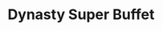 ---
layout: place
title: "Dynasty Super Buffet"
permalink: /tennessee/nashville/dynasty-super-buffet.html
stateAbbr: TN
stateName: Tennessee
cityName: Nashville
seo:
  name: "Dynasty Super Buffet"
  type: Restaurant
  links: https://dynastysupertn.com/
description: "All-you-can-eat Asian spread (available for carry-out) plus hibachi grill, sushi & lunch specials. Looking for sushi in Nashville, Tennessee? Check out Dynas..."
place_id: ChIJ40x90ttvZIgRjQvXyAmhU4Y
photos:
  - name: >-
      places/ChIJ40x90ttvZIgRjQvXyAmhU4Y/photos/AeeoHcIUz3ryuvrrSf5v19cHyr_DkN1IVr26Lr2sN2IxX0qcH--oottQ5ruRMl2PEEsbFK-m2qHa8GPJaF2tCYOzskS-L1-Y22t8-DswEZf8BVqI3UK1B4fLdm2YwxzrFRZRwyeuS-egxwrhcG-yBz_SnujHKn3ehuC5npgmMJYZxKvkfyjk-fASmoIx3dUCyNzJv7H6KzK8irLT3UY5JnsgyqB9KBLCqME89Qmnbbl-z_XbJMQZulcpfMZxkAuLgPbyHDRWBFS19QzTqowBv86szVNDr8ZnESFkL3_xbXZQcS1KaV7ZCb1ygdTS7k35tmSWj3BgAcG4VCSWQi92tVfCmZGJLstwMbled7lDQi5o5bTBkTpMyHkHfTFlAFr-049OHrCU65_2f_WairR6YeKU5eKJTgsS8YjNS0RFwC9FTV3XlCzQ
    widthPx: 1920
    heightPx: 1080
    authorAttributions:
      - displayName: Eddie Frazier
        uri: https://maps.google.com/maps/contrib/108428604124709096393
        photoUri: >-
          https://lh3.googleusercontent.com/a-/ALV-UjXkUL-Gpp9IMG6XJjTvZGXdoLXvnRsLPPjfDK1AtkDiaLXL8iXi=s100-p-k-no-mo
    flagContentUri: >-
      https://www.google.com/local/imagery/report/?cb_client=maps_api_places.places_api&image_key=!1e10!2sCIHM0ogKEICAgICkn8yNoAE&hl=en-US
    googleMapsUri: >-
      https://www.google.com/maps/place//data=!3m4!1e2!3m2!1sCIHM0ogKEICAgICkn8yNoAE!2e10!4m2!3m1!1s0x88646fdbd27d4ce3:0x8653a109c8d70b8d
  - name: >-
      places/ChIJ40x90ttvZIgRjQvXyAmhU4Y/photos/AeeoHcJlJkJeIflhyo3Hqey0Ccg6jUH_B_aQGcdiSkNiKWDPIYR391HbwOUA7RhGG17zUWYag-9X4KZ_MHvBTiyHpkmOUY2rK7yDqr0X6jXzHnreFOaxuG_kXIOfMe_TZluIDNnpnHRHi5-uyH4Ab3cjiz5Z5Z2MQ7xCDzxoyEyB7RHAlAYOl4IO7-cor4H54x5sFVmnRyk-wAur1X9heEE5UuDEbopYk3Nsunavw0EZ9cyoR6jFRqunQ0R2G8-JP0kpf3Z1momywFUusfz8RYpOuWlqah9Me-KStCKX4wipcoEUKBCBt7mh-n7X1YftKNEgsen20lDFgDRGdiH4YdJTvlkICcBw0Hn9AnkhZWdIqRlfP6qUzXUkWRhxYZHafeSZ_IvGHhRCLtxYfH-yRsG2q4RDKPxM3dooUicI3iUiILIJVco
    widthPx: 4000
    heightPx: 3000
    authorAttributions:
      - displayName: SpcT0rres
        uri: https://maps.google.com/maps/contrib/115303175340600413536
        photoUri: >-
          https://lh3.googleusercontent.com/a-/ALV-UjUDeYXIr1G5RG7-CqZUrGIXBeXAyv_EnVS4Z6qHzzWvF8TfrVGT=s100-p-k-no-mo
    flagContentUri: >-
      https://www.google.com/local/imagery/report/?cb_client=maps_api_places.places_api&image_key=!1e10!2sCIHM0ogKEICAgIDdo-yE9wE&hl=en-US
    googleMapsUri: >-
      https://www.google.com/maps/place//data=!3m4!1e2!3m2!1sCIHM0ogKEICAgIDdo-yE9wE!2e10!4m2!3m1!1s0x88646fdbd27d4ce3:0x8653a109c8d70b8d
  - name: >-
      places/ChIJ40x90ttvZIgRjQvXyAmhU4Y/photos/AeeoHcKd56UkeL-8UxmYTV0aY88GTBEPvtWjdA4OpAdmt9LYlNy4WoieG9hC3FK2OE7UtxOtGhC_N4D-NXqe8WssyVmWxib8j-vSeDGNMPK0YFv2sNTdckZZPCXc8U6p81LUheXX_lSYEnUyqGvIlqu8RPdJP6x1dt5gdcCNYnSZk88a-wISNZlyRScmmHYBuBlbXXJlSxDPvXBkf-__1pNRpaVnconpnie0mPRdwQ0OVBIpla7qZzN72xN7SA2iiXxs-12jbgBK0fRQwkpNRGaFAb-XIpzP5Qxyc_gMNN3FOHtLzQwrjhkmwmyjl128HnvK9TXLpqsG20-4IycRJpsdMKQor_Z7XFWjpFwrIOw6o6tY_afeVmUKuIekS3Aq0wzIThQaOet-pJHmTEyCYPPnBkftV-Q9wHVP5wC1IuLeGQ5MlQ
    widthPx: 3060
    heightPx: 4080
    authorAttributions:
      - displayName: Adebiyi Lawal
        uri: https://maps.google.com/maps/contrib/106674702740888728827
        photoUri: >-
          https://lh3.googleusercontent.com/a/ACg8ocL4lxpZnWC1uwMqAvBi6iaes8AvlJzFwDNjBwnfW1Tljc0bEg=s100-p-k-no-mo
    flagContentUri: >-
      https://www.google.com/local/imagery/report/?cb_client=maps_api_places.places_api&image_key=!1e10!2sCIHM0ogKEICAgICvouLUEg&hl=en-US
    googleMapsUri: >-
      https://www.google.com/maps/place//data=!3m4!1e2!3m2!1sCIHM0ogKEICAgICvouLUEg!2e10!4m2!3m1!1s0x88646fdbd27d4ce3:0x8653a109c8d70b8d
  - name: >-
      places/ChIJ40x90ttvZIgRjQvXyAmhU4Y/photos/AeeoHcJK4Ix80QOSPIti-UUvHbDSmlBk7LRvZhSp_AvyAVJ_Nm5Wwl0W4VREsD5wEW_NEM39UgxcfzWdr03LcDfDoQ247TVvOkz3_43TiWcbvZzqrnZHzJIiLg4YhTKx2N1I4ff_dfsk6vPNn_FEuoku14YuLXxU3CcnoqfyilqGnGfC99iSel44QRwEIiSdQDlNiKK3S6tETAOpeJMRghDu8_Al_xJcidclsc3FbtYtuGidiPwAZcJnDD2cHW-g41pV2e6RxL5wZ8wj71-uhB0DLOHYsb_M2qjrMYWLUDN46HFG6m5Np5dWL5IeQIu43-9AHaIRaEYl22f3W3D9JIhVHYIRjPkV4Orq8-4IF-lcvQUXfiPcGL6ZhSgKsQTsAanBdIPF1bO1gGTGzYqQTzvDNqN5jRndRKGVha7arzDTjouBM08
    widthPx: 3024
    heightPx: 4032
    authorAttributions:
      - displayName: K Wells
        uri: https://maps.google.com/maps/contrib/105241449661937953060
        photoUri: >-
          https://lh3.googleusercontent.com/a-/ALV-UjWhhn_kcdCznQNnL2uDGkJh0v2kZBT__a3c86xgzkKUIK4mxqY=s100-p-k-no-mo
    flagContentUri: >-
      https://www.google.com/local/imagery/report/?cb_client=maps_api_places.places_api&image_key=!1e10!2sCIHM0ogKEICAgICeuIm_kQE&hl=en-US
    googleMapsUri: >-
      https://www.google.com/maps/place//data=!3m4!1e2!3m2!1sCIHM0ogKEICAgICeuIm_kQE!2e10!4m2!3m1!1s0x88646fdbd27d4ce3:0x8653a109c8d70b8d
  - name: >-
      places/ChIJ40x90ttvZIgRjQvXyAmhU4Y/photos/AeeoHcKISBlVXOBsKGEq-O5Zoq0vVZedl99T53jfr6a7uGcT7dlKXJapKQvap9M0ZoP1GLzvhijz23koV9ISAN9wqFNrSRVitt7ZIUCkp15Bil1LeEykFj2dC3vUjlTTBrudRHqZ1-03qmqbISC26kI4cpfhr7SjMhcyrYr6uhVu7xA2aaba5S2om-GxNe4f6VjBhTn7qWjDlCWOV1kwFLz1bpPTd5vEtanFpVckTrO3x0i3fMpFKLwcgtJBVpFycJR-QEnvD9liE6iK5JrvAdCpZ2KKXAiomOAQYmTxsvJ12b7WKGhUyLPJRDPnOZpAhQaib71EmTYoGOyqclENQ381uuT6dz0inaEzAJfGxmzIQgxB5iQh3c90VyKck20oZXwAUymZuM9Ygm2F018r1eUvs-ctjH1_nzXKvqiQ6WkNcjnVbc4B
    widthPx: 3060
    heightPx: 4080
    authorAttributions:
      - displayName: Adebiyi Lawal
        uri: https://maps.google.com/maps/contrib/106674702740888728827
        photoUri: >-
          https://lh3.googleusercontent.com/a/ACg8ocL4lxpZnWC1uwMqAvBi6iaes8AvlJzFwDNjBwnfW1Tljc0bEg=s100-p-k-no-mo
    flagContentUri: >-
      https://www.google.com/local/imagery/report/?cb_client=maps_api_places.places_api&image_key=!1e10!2sCIHM0ogKEICAgICvooLLuAE&hl=en-US
    googleMapsUri: >-
      https://www.google.com/maps/place//data=!3m4!1e2!3m2!1sCIHM0ogKEICAgICvooLLuAE!2e10!4m2!3m1!1s0x88646fdbd27d4ce3:0x8653a109c8d70b8d
  - name: >-
      places/ChIJ40x90ttvZIgRjQvXyAmhU4Y/photos/AeeoHcIZ5OCx-js8ABl_ZoUwmPBFV_7MSml8Ho3yBFEDtsgRiXBRglM82C9XXFf5-gzxF9Hc0Ig4Ch5lhAxJjMyQWyDiWvZdCg8CTZFKAmy_2C6sot-1Um0Lo78Q9jshPwKhj-Rqd4LbQU0yqYvZib9RUth2pedbzjW5aGOJU-W0MajlETYxAD_lM5ooGzsdS8E6azrJ0NiEzG1C2qLUvGa1Qwgf04lNJiW4SI8Nxw_sHkGv7A4F4kU-zXSw7Gf57imfXxcA8evJg2_A0vkPBhyldMmrM9ntkuWY7y3G2gkcGZKQcjCbzdtoUCN4lVWDbZcq9uWelarlFeldrLSaBOHDDfbG5Rlf_kYfgBJFSS2q5jTb5UzCabUwQEjUvIovIDam-gtb2_ikZ021t__vJVJo9F266pBR9-y9hsRTUvPvST8lyA
    widthPx: 3024
    heightPx: 4032
    authorAttributions:
      - displayName: Jose Angel Ardon Salguero
        uri: https://maps.google.com/maps/contrib/114938299731367442317
        photoUri: >-
          https://lh3.googleusercontent.com/a-/ALV-UjWAQuysOOnGXDR0nOKw1mFkLRM2BMbM-rOwvuT1gISuDpFq3f_J=s100-p-k-no-mo
    flagContentUri: >-
      https://www.google.com/local/imagery/report/?cb_client=maps_api_places.places_api&image_key=!1e10!2sCIHM0ogKEICAgICLqqO6Zw&hl=en-US
    googleMapsUri: >-
      https://www.google.com/maps/place//data=!3m4!1e2!3m2!1sCIHM0ogKEICAgICLqqO6Zw!2e10!4m2!3m1!1s0x88646fdbd27d4ce3:0x8653a109c8d70b8d
  - name: >-
      places/ChIJ40x90ttvZIgRjQvXyAmhU4Y/photos/AeeoHcKiL4JB1WoRINOynJ4JmSdNlYylugEFtDTu2xz3deO_hFSbs7pEekOISAgCVOkAxSFFRnYPwKdg6bPPljWIkYA7AYvhPqlsR976ec6R30BGggA48AeyOFHWG0KuvkDkAN_A_8beBFqmmowgglBvgKqrJWV8YyEVlcluoS3ntXAV_uYMsAccqRuBIUluSWh7N3C0Q215oyeI3dcjVCVkRUzxBAhP5Y7Fpo6tdYbGjkFM3mKEJr5MWG2WI5Ragp_dQPEoJH7u0MTageSNUYSjdpMOW1J-uAysfv562183Ca2FjZOhV7r-sQ5kAdA5DQLXk8TKpThBRdCEUwGIGk654s7jqSv6L1lZlYWmywrts4AiIzChmWmgVYTHbzLSvf-W9cZI6xdXx5yoQ7qh8maUTLSsbP9cq5J8_662k6N_eAw
    widthPx: 4032
    heightPx: 1960
    authorAttributions:
      - displayName: Dawn Reynolds
        uri: https://maps.google.com/maps/contrib/117536001526012295763
        photoUri: >-
          https://lh3.googleusercontent.com/a-/ALV-UjWHDmaIfxAhG5YdHsdoIn_LvFirxeFNtrxVmSH_WFsqbLxaLYDY=s100-p-k-no-mo
    flagContentUri: >-
      https://www.google.com/local/imagery/report/?cb_client=maps_api_places.places_api&image_key=!1e10!2sCIHM0ogKEICAgICm1d-1EA&hl=en-US
    googleMapsUri: >-
      https://www.google.com/maps/place//data=!3m4!1e2!3m2!1sCIHM0ogKEICAgICm1d-1EA!2e10!4m2!3m1!1s0x88646fdbd27d4ce3:0x8653a109c8d70b8d
  - name: >-
      places/ChIJ40x90ttvZIgRjQvXyAmhU4Y/photos/AeeoHcIuq7gnmVSdOV2dWKODcMZaT7ULCFcC7UTBMz7RnLxC0IiX1E5dNujZHt5XL6Gl85KzFAju7oyU6LJsU825n4X_EKVPVbdnjF5C_IE0pQDaYGk6NH3CUfuMMHCvOQdcxezwOFkTIaOdGsmcCbrPdtEmPxWHVMjGr7XT4Rm6OZUFjz7epwZ0aBQO1V9llOiznFldld_f55-eGMUGGcPlR1qBa_NcC9d0R1IM0J7LUFZFRYyNZe2RyULbOH4Eo_7s2fNTw-WJCeHdydXapvJWYjOsb0z-8rDkTVtKUKvFkxys5efNdN41Eek8d8R0uyAhw8bd10EFveDcGeX-oEy6Inu6uQaglLBxnrX1qOBd4lacP2zYzIk_Hau1Jg15Y_a93tGcFLSr5haamZJOjpFuMrj_r0pqvunUtGdFfo1TyPYT5TQf
    widthPx: 3024
    heightPx: 4032
    authorAttributions:
      - displayName: Erika Calderon
        uri: https://maps.google.com/maps/contrib/105042653365305170753
        photoUri: >-
          https://lh3.googleusercontent.com/a/ACg8ocLw29IAkZE1e-b6oqyeRidAp5Qp10Nx9z8nSsYFAOOsdI9obQ=s100-p-k-no-mo
    flagContentUri: >-
      https://www.google.com/local/imagery/report/?cb_client=maps_api_places.places_api&image_key=!1e10!2sCIHM0ogKEICAgICOhMWFxQE&hl=en-US
    googleMapsUri: >-
      https://www.google.com/maps/place//data=!3m4!1e2!3m2!1sCIHM0ogKEICAgICOhMWFxQE!2e10!4m2!3m1!1s0x88646fdbd27d4ce3:0x8653a109c8d70b8d
  - name: >-
      places/ChIJ40x90ttvZIgRjQvXyAmhU4Y/photos/AeeoHcL02WGZtmBZkQgNA0weUA9zzbJVuVfGAPF4qhzUvkBZqYAiBCz8dmJ6Fe1WXFOzehJFFzR_HpIsaUKdLyQ_nzj2jAS1rRLvC1WBsq3P10pNpx8Tq-9q8HZlZfZYbUePEt5A6L6SC3jB4uXoDiFUDjbx05Os6l19ECpaJtOJRL1fBu5_CEqcx28na3ozVCbvNZOpxCpQOBoIBkWF0uM2ox6y2WK6gHDY6LKxg_cGnA6Z7XBosPjsUQMimLAOP-i1PqbajNa_sO7Iw3cmwkW2hNEw7YlWNqdI8rxdG10dZEbO8sxrira9_FQY5o-mKTUtvPYRx82DnAcQP6LqXYMssvZ4YTRMhKkOE1wlWAC3RuKNU8Ctgwk2oDGUDmT6_m2-DH4mcUoWSSW1DH5Ph4GfCddnxYJA-Q_G8WrYQZMHRQGrJIU-
    widthPx: 3072
    heightPx: 3072
    authorAttributions:
      - displayName: S Knox
        uri: https://maps.google.com/maps/contrib/110440161970483488061
        photoUri: >-
          https://lh3.googleusercontent.com/a/ACg8ocLdWu1Y6cEwuRCu3WEpagYwW0S0yxhqItsUfK0VZuY88OXGOg=s100-p-k-no-mo
    flagContentUri: >-
      https://www.google.com/local/imagery/report/?cb_client=maps_api_places.places_api&image_key=!1e10!2sCIHM0ogKEICAgIDH0Pvu1gE&hl=en-US
    googleMapsUri: >-
      https://www.google.com/maps/place//data=!3m4!1e2!3m2!1sCIHM0ogKEICAgIDH0Pvu1gE!2e10!4m2!3m1!1s0x88646fdbd27d4ce3:0x8653a109c8d70b8d
  - name: >-
      places/ChIJ40x90ttvZIgRjQvXyAmhU4Y/photos/AeeoHcJFb4BX7xQ0w1Eh3H93zNMoBJlm1qI4Yl-F40QwU4z_7KjqzcnAfRQ168EqQUoYps77ZNyt8LqbwmCQSsxTtMWmKB7i201f9ppFjzVglIT77rf2UllBwjj29yTCIp6z_dM50QfxNcReSrBJ6vW8WAM24ffDbp3LUiwSMUYXPFBTHYrW34sy_DNNUnUAzxWGcdh8Rl72UuTRSKfChXvbtk1nIny0RDqIM7DQ4H9VrYaDQ5oj47_v_All19hyGSaaClN9I8sSOB_sC6-XKiwAQU0scWljHCcMiW51a6wdha0darXgDcqS-bO95sGOzGNfN9f2bVN2XMSXdRlOk-fv9yJJMooK4PTxcXKrSL88SkM45twu0k6M1q7sVKAw3KR1M33P9JrJAAxLCVyuQk9bfVwFX-AgUgiH66U17DV1YMcp4Yn_
    widthPx: 4160
    heightPx: 3120
    authorAttributions:
      - displayName: Lucky Blackwell
        uri: https://maps.google.com/maps/contrib/105438079698732441867
        photoUri: >-
          https://lh3.googleusercontent.com/a-/ALV-UjUtSplgAjIEVqHn2iofz9u0aMUHX_Ydzsxiijn6mvkgoiTvuJFSkg=s100-p-k-no-mo
    flagContentUri: >-
      https://www.google.com/local/imagery/report/?cb_client=maps_api_places.places_api&image_key=!1e10!2sCIHM0ogKEICAgIDKsNfLpwE&hl=en-US
    googleMapsUri: >-
      https://www.google.com/maps/place//data=!3m4!1e2!3m2!1sCIHM0ogKEICAgIDKsNfLpwE!2e10!4m2!3m1!1s0x88646fdbd27d4ce3:0x8653a109c8d70b8d
address: 5433 Nolensville Pk, Nashville, TN 37211, USA
street: 5433 Nolensville Pk
city: Nashville
state: TN
zip: '37211'
country: USA
neighborhood: Townhomes of Shadow Glen
latitude: '36.050177'
longitude: '-86.715377'
accessibility_options:
  wheelchairAccessibleParking: true
  wheelchairAccessibleEntrance: true
  wheelchairAccessibleRestroom: true
  wheelchairAccessibleSeating: true
business_status: OPERATIONAL
name: Dynasty Super Buffet
google_maps_links:
  directionsUri: >-
    https://www.google.com/maps/dir//''/data=!4m7!4m6!1m1!4e2!1m2!1m1!1s0x88646fdbd27d4ce3:0x8653a109c8d70b8d!3e0
  placeUri: https://maps.google.com/?cid=9679257087545641869
  writeAReviewUri: >-
    https://www.google.com/maps/place//data=!4m3!3m2!1s0x88646fdbd27d4ce3:0x8653a109c8d70b8d!12e1
  reviewsUri: >-
    https://www.google.com/maps/place//data=!4m4!3m3!1s0x88646fdbd27d4ce3:0x8653a109c8d70b8d!9m1!1b1
  photosUri: >-
    https://www.google.com/maps/place//data=!4m3!3m2!1s0x88646fdbd27d4ce3:0x8653a109c8d70b8d!10e5
primary_type: Chinese Restaurant
opening_hours:
  regular: null
  current: null
secondary_opening_hours:
  regular:
    weekdayDescriptions: null
    type: null
  current:
    weekdayDescriptions: null
    type: null
phone: (615) 832-5528
price_level: PRICE_LEVEL_INEXPENSIVE
price_range: $10 &ndash; $20
rating: '3.6'
rating_count: 984
website: https://dynastysupertn.com/
reviews:
  - name: >-
      places/ChIJ40x90ttvZIgRjQvXyAmhU4Y/reviews/ChdDSUhNMG9nS0VJQ0FnTUNJLTRQWXJBRRAB
    relativePublishTimeDescription: a week ago
    rating: 4
    text:
      text: >-
        Food was "okay"! Lots of choices. Better if you like seafood, clams
        oysters squid fish shrimp. Good choices of desserts, not much salad
        choices. Most dishes not marked so hard to know what it is. Food not
        hot.

        Staff friendly and helpful.
      languageCode: en
    originalText:
      text: >-
        Food was "okay"! Lots of choices. Better if you like seafood, clams
        oysters squid fish shrimp. Good choices of desserts, not much salad
        choices. Most dishes not marked so hard to know what it is. Food not
        hot.

        Staff friendly and helpful.
      languageCode: en
    authorAttribution:
      displayName: Linda Carol Brown Hamm
      uri: https://www.google.com/maps/contrib/117077912962078351827/reviews
      photoUri: >-
        https://lh3.googleusercontent.com/a-/ALV-UjU55S9bunjH036Le5KnpUWTcHfCmH-3EO232mKqNQL2-49ejsLg8Q=s128-c0x00000000-cc-rp-mo-ba3
    publishTime: '2025-04-05T01:35:33.820668Z'
    flagContentUri: >-
      https://www.google.com/local/review/rap/report?postId=ChdDSUhNMG9nS0VJQ0FnTUNJLTRQWXJBRRAB&d=17924085&t=1
    googleMapsUri: >-
      https://www.google.com/maps/reviews/data=!4m6!14m5!1m4!2m3!1sChdDSUhNMG9nS0VJQ0FnTUNJLTRQWXJBRRAB!2m1!1s0x88646fdbd27d4ce3:0x8653a109c8d70b8d
  - name: >-
      places/ChIJ40x90ttvZIgRjQvXyAmhU4Y/reviews/ChdDSUhNMG9nS0VJQ0FnTURnOG9tV21nRRAB
    relativePublishTimeDescription: a month ago
    rating: 2
    text:
      text: >-
        Well, I'm still searching for my favorite Chinese buffet in Antioch.
        This one left a lot to be desired.

        #1) service was ok but there was the fact I waited the whole meal to see
        my server one time. They brought my sweet tea with like 3 ice cubes in
        it so it was warm-cool at best lol waited the whole meal for a refill
        without seeing the waitress.

        #2) the food offered is a very wide variety from seafood to hibachi to
        fried foods to stir fried foods to sushi. However this is one of those
        situations where you'd rather a restaurant pick 2 or 3 things and excel
        at those three things instead of serving everything and none of them are
        any good...

        The hibachi ingredients seemed fresh and well stocked. However I'm not a
        big fan of hibachi, so I didn't order any. However, if you like hibachi
        it seems like this may be one spot you happen to like.

        The fried foods were OK but mostly stale or burnt and we went at lunch
        time. I'm including a picture of some chicken on a stick I wanted to try
        but it was no good.

        The fried chicken pieces with sweet n sour sauce was the only thing my
        husband found to enjoy.

        I liked the fried rice and some veggie options. I got along ok with the
        desserts that were offered but I noticed several things: the ice cream
        spoon cleaning sink was barely running and looked like it hadn't been
        cleaned all day. They didn't have bowls by the ice cream so people were
        stuffing sauce cups with ice cream and it was getting messy.

        The sushi was ok looking and I might have partaken if the Wasabi had
        looked freshly prepared instead of in it's separating state. The fried
        sushi was so stale it was gross I had to spit it out. I realized why
        when I rounded the corner and saw 5 whole rolls of fried sushi sitting
        in a bowl on top of ice. Not freshly prepared. 🤢

        #3) The floors and lower walls were dirty, chairs sticky and the
        bathrooms needed attention. We will not be back to this buffet.

        When we checked out the lady at the register did not even ask how our
        meal was or conversate. 😒 sorely disappointed.
      languageCode: en
    originalText:
      text: >-
        Well, I'm still searching for my favorite Chinese buffet in Antioch.
        This one left a lot to be desired.

        #1) service was ok but there was the fact I waited the whole meal to see
        my server one time. They brought my sweet tea with like 3 ice cubes in
        it so it was warm-cool at best lol waited the whole meal for a refill
        without seeing the waitress.

        #2) the food offered is a very wide variety from seafood to hibachi to
        fried foods to stir fried foods to sushi. However this is one of those
        situations where you'd rather a restaurant pick 2 or 3 things and excel
        at those three things instead of serving everything and none of them are
        any good...

        The hibachi ingredients seemed fresh and well stocked. However I'm not a
        big fan of hibachi, so I didn't order any. However, if you like hibachi
        it seems like this may be one spot you happen to like.

        The fried foods were OK but mostly stale or burnt and we went at lunch
        time. I'm including a picture of some chicken on a stick I wanted to try
        but it was no good.

        The fried chicken pieces with sweet n sour sauce was the only thing my
        husband found to enjoy.

        I liked the fried rice and some veggie options. I got along ok with the
        desserts that were offered but I noticed several things: the ice cream
        spoon cleaning sink was barely running and looked like it hadn't been
        cleaned all day. They didn't have bowls by the ice cream so people were
        stuffing sauce cups with ice cream and it was getting messy.

        The sushi was ok looking and I might have partaken if the Wasabi had
        looked freshly prepared instead of in it's separating state. The fried
        sushi was so stale it was gross I had to spit it out. I realized why
        when I rounded the corner and saw 5 whole rolls of fried sushi sitting
        in a bowl on top of ice. Not freshly prepared. 🤢

        #3) The floors and lower walls were dirty, chairs sticky and the
        bathrooms needed attention. We will not be back to this buffet.

        When we checked out the lady at the register did not even ask how our
        meal was or conversate. 😒 sorely disappointed.
      languageCode: en
    authorAttribution:
      displayName: jasiel lovell
      uri: https://www.google.com/maps/contrib/110992366119666138725/reviews
      photoUri: >-
        https://lh3.googleusercontent.com/a-/ALV-UjUyZCX6JLYFMjZwW9CdKk2BuCoEJ87S8hW1ZNbqPCM4QXn4cn79=s128-c0x00000000-cc-rp-mo-ba4
    publishTime: '2025-02-23T21:30:17.463927Z'
    flagContentUri: >-
      https://www.google.com/local/review/rap/report?postId=ChdDSUhNMG9nS0VJQ0FnTURnOG9tV21nRRAB&d=17924085&t=1
    googleMapsUri: >-
      https://www.google.com/maps/reviews/data=!4m6!14m5!1m4!2m3!1sChdDSUhNMG9nS0VJQ0FnTURnOG9tV21nRRAB!2m1!1s0x88646fdbd27d4ce3:0x8653a109c8d70b8d
  - name: >-
      places/ChIJ40x90ttvZIgRjQvXyAmhU4Y/reviews/ChZDSUhNMG9nS0VJQ0FnSURmbVBuMlVBEAE
    relativePublishTimeDescription: 3 months ago
    rating: 2
    text:
      text: >-
        I recently visited Dynasty Buffet, and while my experience had some
        positives, it also left room for improvement. The standout aspect of
        this restaurant was the service—absolutely amazing! The staff was
        attentive, friendly, and quick to assist with anything we needed. Their
        professionalism and hospitality definitely elevated the visit. The
        prices were also very reasonable, making it a budget-friendly dining
        option.


        However, the food quality did not quite match the excellent service.
        Many of the dishes seemed slightly old and were served lukewarm rather
        than hot. While the variety of options was impressive, the lack of
        freshness detracted from the overall enjoyment of the meal. If the food
        had been served warm and tasted fresher, this buffet could easily have
        earned a 4.5-star rating.


        That said, Dynasty Buffet has the potential to be a fantastic spot with
        just a little more focus on maintaining food quality and temperature.
        I’d still recommend it for those looking for affordable dining with
        excellent service, but I’d advise going during peak hours to increase
        the chances of fresher food. With a few improvements, this restaurant
        could truly stand out. For now, I’d rate it 3.5 out of 5 stars.
      languageCode: en
    originalText:
      text: >-
        I recently visited Dynasty Buffet, and while my experience had some
        positives, it also left room for improvement. The standout aspect of
        this restaurant was the service—absolutely amazing! The staff was
        attentive, friendly, and quick to assist with anything we needed. Their
        professionalism and hospitality definitely elevated the visit. The
        prices were also very reasonable, making it a budget-friendly dining
        option.


        However, the food quality did not quite match the excellent service.
        Many of the dishes seemed slightly old and were served lukewarm rather
        than hot. While the variety of options was impressive, the lack of
        freshness detracted from the overall enjoyment of the meal. If the food
        had been served warm and tasted fresher, this buffet could easily have
        earned a 4.5-star rating.


        That said, Dynasty Buffet has the potential to be a fantastic spot with
        just a little more focus on maintaining food quality and temperature.
        I’d still recommend it for those looking for affordable dining with
        excellent service, but I’d advise going during peak hours to increase
        the chances of fresher food. With a few improvements, this restaurant
        could truly stand out. For now, I’d rate it 3.5 out of 5 stars.
      languageCode: en
    authorAttribution:
      displayName: Pasha Serrac
      uri: https://www.google.com/maps/contrib/114142978171133453190/reviews
      photoUri: >-
        https://lh3.googleusercontent.com/a-/ALV-UjXq_uLY3VupckxY6LJwj5ab1vFH4ebMfqEEJ-1gRNSS6dpPjaTO=s128-c0x00000000-cc-rp-mo-ba5
    publishTime: '2025-01-03T20:27:06.313827Z'
    flagContentUri: >-
      https://www.google.com/local/review/rap/report?postId=ChZDSUhNMG9nS0VJQ0FnSURmbVBuMlVBEAE&d=17924085&t=1
    googleMapsUri: >-
      https://www.google.com/maps/reviews/data=!4m6!14m5!1m4!2m3!1sChZDSUhNMG9nS0VJQ0FnSURmbVBuMlVBEAE!2m1!1s0x88646fdbd27d4ce3:0x8653a109c8d70b8d
  - name: >-
      places/ChIJ40x90ttvZIgRjQvXyAmhU4Y/reviews/ChdDSUhNMG9nS0VJQ0FnSUQzMTh6cW9nRRAB
    relativePublishTimeDescription: 4 months ago
    rating: 5
    text:
      text: >-
        Dynasty Super Buffet offers an exceptional dining experience at a great
        value! The service was friendly, quick, and attentive, making the meal
        even more enjoyable. The food was delicious with a wide variety of
        options, ensuring there's something for everyone. Parking was convenient
        and hassle-free, adding to the overall positive experience. Highly
        recommend for a satisfying and affordable meal!
      languageCode: en
    originalText:
      text: >-
        Dynasty Super Buffet offers an exceptional dining experience at a great
        value! The service was friendly, quick, and attentive, making the meal
        even more enjoyable. The food was delicious with a wide variety of
        options, ensuring there's something for everyone. Parking was convenient
        and hassle-free, adding to the overall positive experience. Highly
        recommend for a satisfying and affordable meal!
      languageCode: en
    authorAttribution:
      displayName: stephen abbott
      uri: https://www.google.com/maps/contrib/114459332567556526685/reviews
      photoUri: >-
        https://lh3.googleusercontent.com/a/ACg8ocLvJJt1ru3-75LiLNEAZz5giRN6PjY-oVm3DIL-8lAHN8Ssvw=s128-c0x00000000-cc-rp-mo-ba3
    publishTime: '2024-11-19T20:37:18.466740Z'
    flagContentUri: >-
      https://www.google.com/local/review/rap/report?postId=ChdDSUhNMG9nS0VJQ0FnSUQzMTh6cW9nRRAB&d=17924085&t=1
    googleMapsUri: >-
      https://www.google.com/maps/reviews/data=!4m6!14m5!1m4!2m3!1sChdDSUhNMG9nS0VJQ0FnSUQzMTh6cW9nRRAB!2m1!1s0x88646fdbd27d4ce3:0x8653a109c8d70b8d
  - name: >-
      places/ChIJ40x90ttvZIgRjQvXyAmhU4Y/reviews/ChZDSUhNMG9nS0VJQ0FnSURqcVpmbk9BEAE
    relativePublishTimeDescription: 11 months ago
    rating: 5
    text:
      text: >-
        Great meal as always. Today power when out about 10 min into my meal.
        Staff never even flinched! I used light on my phone, but they quickly
        had lantern by the food. Service, as always, was great and food was hot.
        I will definitely go back.
      languageCode: en
    originalText:
      text: >-
        Great meal as always. Today power when out about 10 min into my meal.
        Staff never even flinched! I used light on my phone, but they quickly
        had lantern by the food. Service, as always, was great and food was hot.
        I will definitely go back.
      languageCode: en
    authorAttribution:
      displayName: Doug Akers
      uri: https://www.google.com/maps/contrib/110923834019994959890/reviews
      photoUri: >-
        https://lh3.googleusercontent.com/a-/ALV-UjUcOVeR2gWVYa8ISGfQxPVdmOdJZNym4PwH5JRviPg5s0Aff0BF=s128-c0x00000000-cc-rp-mo-ba3
    publishTime: '2024-05-04T20:36:15.655479Z'
    flagContentUri: >-
      https://www.google.com/local/review/rap/report?postId=ChZDSUhNMG9nS0VJQ0FnSURqcVpmbk9BEAE&d=17924085&t=1
    googleMapsUri: >-
      https://www.google.com/maps/reviews/data=!4m6!14m5!1m4!2m3!1sChZDSUhNMG9nS0VJQ0FnSURqcVpmbk9BEAE!2m1!1s0x88646fdbd27d4ce3:0x8653a109c8d70b8d
parking_options:
  freeParkingLot: true
  freeStreetParking: true
payment_options:
  acceptsCreditCards: true
  acceptsDebitCards: true
  acceptsCashOnly: false
  acceptsNfc: true
allow_dogs: null
curbside_pickup: false
delivery: false
dine_in: true
good_for_children: true
good_for_groups: true
good_for_sports: false
live_music: false
menu_for_children: true
outdoor_seating: false
reservable: true
restroom: true
serves_beer: false
serves_breakfast: false
serves_brunch: true
serves_cocktails: false
serves_coffee: true
serves_dinner: true
serves_dessert: true
serves_lunch: true
serves_vegetarian_food: true
serves_wine: false
takeout: true
summary: >-
  All-you-can-eat Asian spread (available for carry-out) plus hibachi grill,
  sushi & lunch specials.

---